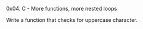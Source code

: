 0x04. C - More functions, more nested loops

Write a function that checks for uppercase character.



